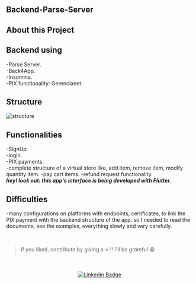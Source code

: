 ## Backend-Parse-Server   

## About this Project
## Backend using      
-Parse Server.   
-Back4App.     
-Insomnia.    
-PIX functionality: Gerencianet.   

## Structure      
![structure]()


## Functionalities 
-SignUp.   
-login.   
-PIX payments.   
-complete structure of a virtual store like, add item, remove item, modify quantity item.
-pay cart items.
-refund request functionality.   
 ***hey! look out: this app's interface is being developed with Flutter.***

## Difficulties      
-many configurations on platforms with endpoints, certificates, to link the PIX payment with the backend structure of the app.
so I needed to read the documents, see the examples, everything slowly and very carefully.      


</br>

>if you liked, contribute by giving a ⭐ !! I'll be grateful 😁      

</br>   
<div align="center">   
  
   [![Linkedin Badge](https://img.shields.io/badge/-weslei%20tiago-292929?style=flat-square&logo=Linkedin&logoColor=white&link=https://www.linkedin.com/in/weslei-tiago-53b47a208/)](https://www.linkedin.com/in/weslei-tiago-53b47a208/)   
  
   </div>
